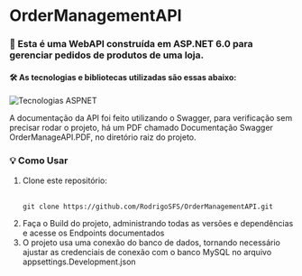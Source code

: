 # OrderManagementAPI

<h3>👋 Esta é uma WebAPI construída em ASP.NET 6.0 para gerenciar pedidos de produtos de uma loja.</h3>

<h4>🛠 As tecnologias e bibliotecas utilizadas são essas abaixo:</h4>

![Tecnologias ASPNET](https://github.com/user-attachments/assets/e26550dd-cf45-40b8-a6ee-a86dd8b5fe91)

<p>A documentação da API foi feito utilizando o Swagger, para verificação sem precisar rodar o projeto, há um PDF chamado Documentação Swagger OrderManageAPI.PDF, no diretório raiz do projeto.</p>

<h3>💡 Como Usar</h3>
<ol>
  <li>Clone este repositório:</li>
  <br>
  <pre><code>git clone https://github.com/RodrigoSFS/OrderManagementAPI.git</code></pre>
  <li>Faça o Build do projeto, administrando todas as versões e dependências e acesse os Endpoints documentados</li>
  <li>O projeto usa uma conexão do banco de dados, tornando necessário ajustar as credenciais de conexão com o banco MySQL no arquivo appsettings.Development.json</li>
</ol>
